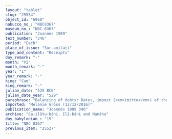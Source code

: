 ```yaml
---
layout: "tablet"
slug: "25534"
object_id: "6968"
nabucco_no_: "NBC8367"
museum_no_: "NBC 8367"
publication: "Joannès 1989"
text_number: "346"
period: "Each"
place_of_issue: "Sūr-amīlāti"
type_and_content: "Receipts"
day_remark: "-"
month: "VI"
month_remark: "-"
year: "1"
year_remark: "-"
king: "Cam"
king_remark: "-"
julian_date: "529 BCE"
julian_date_year: "529"
paraphrase: "Balancing of debts: Dates, impost (<em>imittu</em>) of the palm groves (<em>gi&scaron;immaru</em>), field in Sūr-amēlāti, dowry estate (<em>bīt nudunn&icirc;</em>) of <strong><sup>f</sup>A</strong>, which are due from <strong>B<sub>1</sub></strong>, are set off against (<em>kūm</em>) the promissory note (<em>u&rsquo;iltu</em>) concerning 5 beer vats, &frac12; shekels of silver and 5 kor (900 l) of dates which <strong><sup>f</sup>A </strong>owes to<strong> B<sub>2</sub></strong>, father of <strong>B<sub>1</sub></strong>. <strong>B<sub>1</sub></strong> divides (<em>z&acirc;zu</em>) with <strong><sup>f</sup>A</strong>: <strong><sup>f</sup>A</strong> is paid (<em>eṭēru</em> Stat.) by <strong>B<sub>1</sub></strong> the dates according to (<em>ak&icirc;</em>) (the remainder) of her promissory note. <strong>B<sub>1</sub></strong> will work (<em>epē&scaron;u</em>) the arable land (<em>zēru</em>) except for (<em>elat</em>) 0;2 square kor (5,400 m<sup>2</sup>) of land and <strong><sup>f</sup>A</strong> will give wages in dates (<em>sissinnu</em>). <strong><sup>f</sup>A</strong> will give the remainder (<em>rēhu</em>) of 1;2 kor (252 l) of dates of <strong>B<sub>1</sub></strong>, without interest (<em>hubullu</em>), in Ta&scaron;rīt (VII) of Cambyses 2<sup>nd</sup> year. 2 witnesses and the scribe.<br /> &nbsp;<br /> <strong><sup>f</sup></strong><strong>A</strong> = <sup>f</sup>Kabtāya/Nab&ucirc;-&scaron;umu-i&scaron;kun//Ilī-bāni; <strong>B<sub>1</sub></strong> =&nbsp; Nab&ucirc;-&scaron;umu-uṣur/Bēl-ēṭir//&Scaron;ang&ucirc;-Ninurta; <strong>B<sub>2</sub></strong> = Bēl-ēṭir//&Scaron;ang&ucirc;-Ninurta; Scribe = Nab&ucirc;-nādin-ahi/&Scaron;ulāya//(Ea-)ilūtu-bāni<br /> &nbsp;"
imported: "Melanie Gross (12/12/2016)"
publication_name: "Joannès 1989 346"
archive: "Ea-ilūtu-bāni, Ilī-bāni and Nanāhu"
day_babylonian_: "15"
title: "NBC 8367"
previous_item: "25537"
---
```

